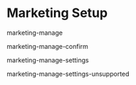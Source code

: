 # Marketing Setup

marketing-manage

marketing-manage-confirm

marketing-manage-settings

marketing-manage-settings-unsupported